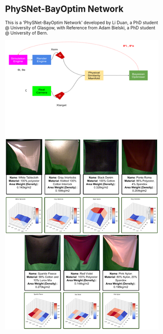 # PhySNet-BayOptim Network

This is a 'PhySNet-BayOptim Network' developed by Li Duan, a PhD student @ University of Glasgow, with Reference from Adam Bielski, a PhD student @ University of Bern.


<img src="images/PhySNet.png" alt='PhySNet-BayOptim Architecture' class="inline"/>

<img src="images/Data Profile 1.png" alt='Database' class="inline"/>

<img src="images/Data Profile 2.png" alt='Database' class="inline"/>
